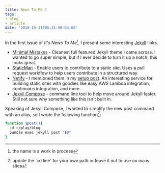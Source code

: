 ```yaml
---
title: News To Me 1
tags:
- blog
- article
date: '2018-10-31T05:31:00-04:00'
---
```


In the first issue of _It's News To Me_[^1], I present some interesting [Jekyll](https://jekyllrb.com/) links.

* [Minimal Mistakes](https://mmistakes.github.io/minimal-mistakes/) - Cleanest full featured Jekyll theme I came across. I wanted to go super simple, but if I ever decide to turn it up a notch, this looks great.
* [StaticMan](https://staticman.net) - Enable users to contribute to a static site. Uses a pull request workflow to help users contribute in a structured way.
* [Netify](https://www.netlify.com/) - I mentioned them in my [setup post](/the-setup).  An interesting service for building static sites with goodies like easy AWS Lambda integration, continuous integration, and more.
* [Jekyll Compose](https://github.com/jekyll/jekyll-compose) - command line tool to help move around Jekyll faster. Still not sure why something like this isn't built in.

Speaking of Jekyll Compose, I wanted to simplify the new post command with an alias, so I wrote the following function[^2]:

``` bash
function jpost(){
  cd ~/play/blog
  bundle exec jekyll post "$@"
}
```

[^1]:  the name is a work in process
[^2]: update the 'cd line' for your own path or leave it out to use on many sites
